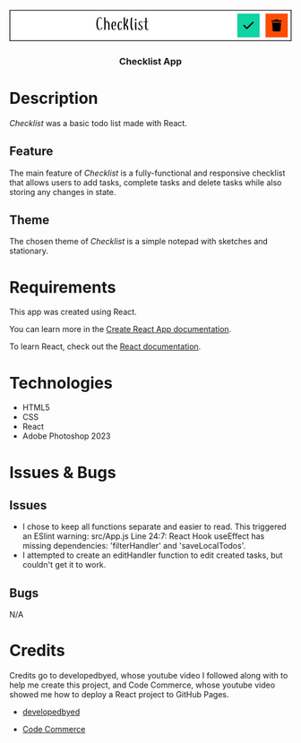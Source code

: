 
<p align="center">
   <img src="/src/images/checklist.jpg">
</p>
<h3 align="center"> 
   Checklist App
</h3>

# Description
*Checklist* was a basic todo list made with React.

## Feature
The main feature of *Checklist* is a fully-functional and responsive checklist that allows users to add tasks, complete tasks and delete tasks while also storing any changes in state.

## Theme
The chosen theme of *Checklist* is a simple notepad with sketches and stationary.

# Requirements
This app was created using React.

You can learn more in the [Create React App documentation](https://facebook.github.io/create-react-app/docs/getting-started).

To learn React, check out the [React documentation](https://reactjs.org/).

# Technologies
- HTML5
- CSS
- React
- Adobe Photoshop 2023

# Issues & Bugs

## Issues
- I chose to keep all functions separate and easier to read. This triggered an ESlint warning: src/App.js
Line 24:7:  React Hook useEffect has missing dependencies: 'filterHandler' and 'saveLocalTodos'.
- I attempted to create an editHandler function to edit created tasks, but couldn't get it to work.

## Bugs
N/A

# Credits
Credits go to developedbyed, whose youtube video I followed along with to help me create this project, and Code Commerce, whose youtube video showed me how to deploy a React project to GitHub Pages. 

- [developedbyed](https://www.youtube.com/watch?v=pCA4qpQDZD8) 

- [Code Commerce](https://www.youtube.com/watch?v=4G6O0BIoq6M)